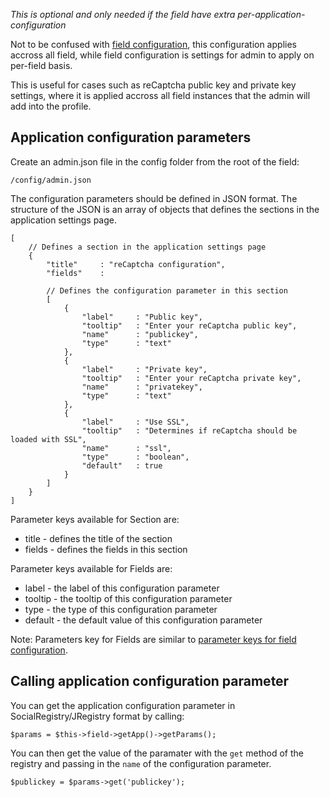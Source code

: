 _This is optional and only needed if the field have extra per-application-configuration_

Not to be confused with [field configuration](field_configuration), this configuration applies accross all field, while field configuration is settings for admin to apply on per-field basis.

This is useful for cases such as reCaptcha public key and private key settings, where it is applied accross all field instances that the admin will add into the profile.

## Application configuration parameters

Create an admin.json file in the config folder from the root of the field:

`/config/admin.json`

The configuration parameters should be defined in JSON format. The structure of the JSON is an array of objects that defines the sections in the application settings page.

	[
		// Defines a section in the application settings page
		{
			"title"		: "reCaptcha configuration",
			"fields"	:
		
			// Defines the configuration parameter in this section
			[
				{
					"label"		: "Public key",
					"tooltip"	: "Enter your reCaptcha public key",
					"name"		: "publickey",
					"type"		: "text"
				},
				{
					"label"		: "Private key",
					"tooltip"	: "Enter your reCaptcha private key",
					"name"		: "privatekey",
					"type"		: "text"
				},
				{
					"label"		: "Use SSL",
					"tooltip"	: "Determines if reCaptcha should be loaded with SSL",
					"name"		: "ssl",
					"type"		: "boolean",
					"default"	: true
				}
			]
		}
	]

Parameter keys available for Section are:

* title - defines the title of the section
* fields - defines the fields in this section

Parameter keys available for Fields are:

* label - the label of this configuration parameter
* tooltip - the tooltip of this configuration parameter
* type - the type of this configuration parameter
* default - the default value of this configuration parameter

Note: Parameters key for Fields are similar to [parameter keys for field configuration](field_configuration#extra-parameters).

## Calling application configuration parameter

You can get the application configuration parameter in SocialRegistry/JRegistry format by calling:

	$params = $this->field->getApp()->getParams();

You can then get the value of the paramater with the `get` method of the registry and passing in the `name` of the configuration parameter.

	$publickey = $params->get('publickey');